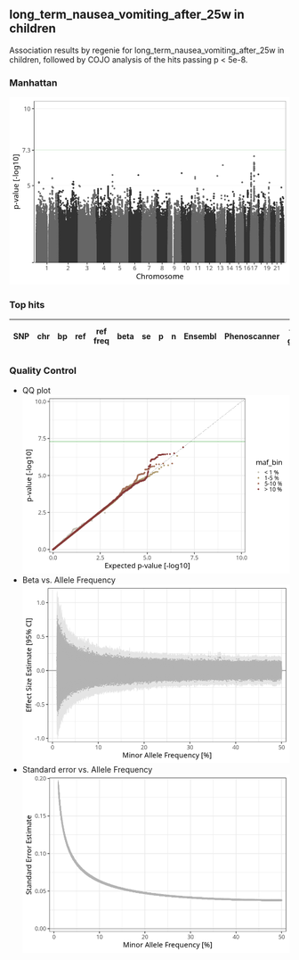 ## long_term_nausea_vomiting_after_25w in children
Association results by regenie for long_term_nausea_vomiting_after_25w in children, followed by COJO analysis of the hits passing p < 5e-8.
### Manhattan
![](figures/pop_children_pheno_long_term_nausea_vomiting_after_25w_mh.png)
### Top hits
| SNP | chr | bp | ref | ref freq | beta | se | p | n | Ensembl | Phenoscanner | freq geno | b joint | b joint se | p joint | ld r |
| --- | --- | -- | --- | -------- | ---- | -- | - | - | ------- | ------------ | --------- | ------- | ---------- | ------- | ---- |
### Quality Control
- QQ plot
![](figures/pop_children_pheno_long_term_nausea_vomiting_after_25w_qq.png)
- Beta vs. Allele Frequency
![](figures/pop_children_pheno_long_term_nausea_vomiting_after_25w_beta_af.png)
- Standard error vs. Allele Frequency
![](figures/pop_children_pheno_long_term_nausea_vomiting_after_25w_se_af.png)
